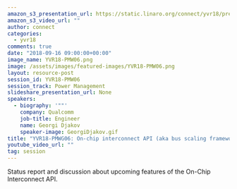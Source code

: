 ```yaml
---
amazon_s3_presentation_url: https://static.linaro.org/connect/yvr18/presentations/yvr18-pmw06.pdf
amazon_s3_video_url: ""
author: connect
categories:
  - yvr18
comments: true
date: "2018-09-16 09:00:00+00:00"
image_name: YVR18-PMW06.png
image: /assets/images/featured-images/YVR18-PMW06.png
layout: resource-post
session_id: YVR18-PMW06
session_track: Power Management
slideshare_presentation_url: None
speakers:
  - biography: '""'
    company: Qualcomm
    job-title: Engineer
    name: Georgi Djakov
    speaker-image: GeorgiDjakov.gif
title: "YVR18-PMWG06: On-chip interconnect API (aka bus scaling framework)"
youtube_video_url: ""
tag: session
---
```


Status report and discussion about upcoming features of the On-Chip Interconnect API.
